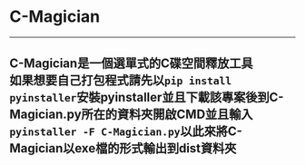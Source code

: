 # C-Magician
---------------------------------------------------------------------------------------------  
C-Magician是一個選單式的C碟空間釋放工具  
如果想要自己打包程式請先以```pip install pyinstaller```安裝pyinstaller並且下載該專案後到C-Magician.py所在的資料夾開啟CMD並且輸入```pyinstaller -F C-Magician.py```以此來將C-Magician以exe檔的形式輸出到dist資料夾
---------------------------------------------------------------------------------------------  